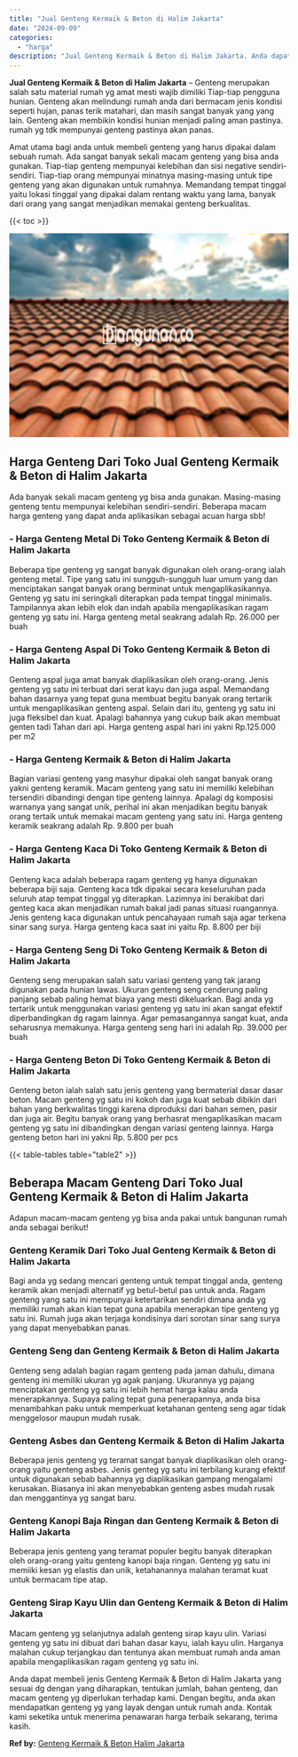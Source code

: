 ```yaml
---
title: "Jual Genteng Kermaik & Beton di Halim Jakarta"
date: "2024-09-09"
categories: 
  - "harga"
description: "Jual Genteng Kermaik & Beton di Halim Jakarta. Anda dapat membeli jenis Genteng Kermaik & Beton di Halim Jakarta yang sesuai dg dengan yang diharapkan, tentu..."
---
```


**Jual Genteng Kermaik & Beton di Halim Jakarta** – Genteng merupakan salah satu material rumah yg amat mesti wajib dimiliki Tiap-tiap pengguna hunian. Genteng akan melindungi rumah anda dari bermacam jenis kondisi seperti hujan, panas terik matahari, dan masih sangat banyak yang yang lain. Genteng akan membikin kondisi hunian menjadi paling aman pastinya. rumah yg tdk mempunyai genteng pastinya akan panas.

Amat utama bagi anda untuk membeli genteng yang harus dipakai dalam sebuah rumah. Ada sangat banyak sekali macam genteng yang bisa anda gunakan. Tiap-tiap genteng mempunyai kelebihan dan sisi negative sendiri-sendiri. Tiap-tiap orang mempunyai minatnya masing-masing untuk tipe genteng yang akan digunakan untuk rumahnya. Memandang tempat tinggal yaitu lokasi tinggal yang dipakai dalam rentang waktu yang lama, banyak dari orang yang sangat menjadikan memakai genteng berkualitas.

{{< toc >}}

![Jual Genteng Kermaik & Beton di Halim Jakarta](/images/genteng-minimalis-murah32.png)

## Harga Genteng Dari Toko Jual Genteng Kermaik & Beton di Halim Jakarta

Ada banyak sekali macam genteng yg bisa anda gunakan. Masing-masing genteng tentu mempunyai kelebihan sendiri-sendiri. Beberapa macam harga genteng yang dapat anda aplikasikan sebagai acuan harga sbb!

### \- Harga Genteng Metal Di Toko Genteng Kermaik & Beton di Halim Jakarta

Beberapa tipe genteng yg sangat banyak digunakan oleh orang-orang ialah genteng metal. Tipe yang satu ini sungguh-sungguh luar umum yang dan menciptakan sangat banyak orang berminat untuk mengaplikasikannya. Genteng yg satu ini seringkali diterapkan pada tempat tinggal minimalis. Tampilannya akan lebih elok dan indah apabila mengaplikasikan ragam genteng yg satu ini. Harga genteng metal seakrang adalah Rp. 26.000 per buah

### \- Harga Genteng Aspal Di Toko Genteng Kermaik & Beton di Halim Jakarta

Genteng aspal juga amat banyak diaplikasikan oleh orang-orang. Jenis genteng yg satu ini terbuat dari serat kayu dan juga aspal. Memandang bahan dasarnya yang tepat guna membuat begitu banyak orang tertarik untuk mengaplikasikan genteng aspal. Selain dari itu, genteng yg satu ini juga fleksibel dan kuat. Apalagi bahannya yang cukup baik akan membuat genten tadi Tahan dari api. Harga genteng aspal hari ini yakni Rp.125.000 per m2

### \- Harga Genteng Kermaik & Beton di Halim Jakarta

Bagian variasi genteng yang masyhur dipakai oleh sangat banyak orang yakni genteng keramik. Macam genteng yang satu ini memiliki kelebihan tersendiri dibandingi dengan tipe genteng lainnya. Apalagi dg komposisi warnanya yang sangat unik, perihal ini akan menjadikan begitu banyak orang tertaik untuk memakai macam genteng yang satu ini. Harga genteng keramik seakrang adalah Rp. 9.800 per buah

### \- Harga Genteng Kaca Di Toko Genteng Kermaik & Beton di Halim Jakarta

Genteng kaca adalah beberapa ragam genteng yg hanya digunakan beberapa biji saja. Genteng kaca tdk dipakai secara keseluruhan pada seluruh atap tempat tinggal yg diterapkan. Lazimnya ini berakibat dari genteg kaca akan menjadikan rumah bakal jadi panas situasi ruangannya. Jenis genteng kaca digunakan untuk pencahayaan rumah saja agar terkena sinar sang surya. Harga genteng kaca saat ini yaitu Rp. 8.800 per biji

### \- Harga Genteng Seng Di Toko Genteng Kermaik & Beton di Halim Jakarta

Genteng seng merupakan salah satu variasi genteng yang tak jarang digunakan pada hunian lawas. Ukuran genteng seng cenderung paling panjang sebab paling hemat biaya yang mesti dikeluarkan. Bagi anda yg tertarik untuk menggunakan variasi genteng yg satu ini akan sangat efektif diperbandingkan dg ragam lainnya. Agar pemasangannya sangat kuat, anda seharusnya memakunya. Harga genteng seng hari ini adalah Rp. 39.000 per buah

### \- Harga Genteng Beton Di Toko Genteng Kermaik & Beton di Halim Jakarta

Genteng beton ialah salah satu jenis genteng yang bermaterial dasar dasar beton. Macam genteng yg satu ini kokoh dan juga kuat sebab dibikin dari bahan yang berkwalitas tinggi karena diproduksi dari bahan semen, pasir dan juga air. Begitu banyak orang yang berhasrat mengaplikasikan macam genteng yg satu ini dibandingkan dengan variasi genteng lainnya. Harga genteng beton hari ini yakni Rp. 5.800 per pcs

{{< table-tables table="table2" >}}

## Beberapa Macam Genteng Dari Toko Jual Genteng Kermaik & Beton di Halim Jakarta

Adapun macam-macam genteng yg bisa anda pakai untuk bangunan rumah anda sebagai berikut!

### Genteng Keramik Dari Toko Jual Genteng Kermaik & Beton di Halim Jakarta

Bagi anda yg sedang mencari genteng untuk tempat tinggal anda, genteng keramik akan menjadi alternatif yg betul-betul pas untuk anda. Ragam genteng yang satu ini mempunyai ketertarikan sendiri dimana anda yg memiliki rumah akan kian tepat guna apabila menerapkan tipe genteng yg satu ini. Rumah juga akan terjaga kondisinya dari sorotan sinar sang surya yang dapat menyebabkan panas.

### Genteng Seng dan Genteng Kermaik & Beton di Halim Jakarta

Genteng seng adalah bagian ragam genteng pada jaman dahulu, dimana genteng ini memiliki ukuran yg agak panjang. Ukurannya yg pajang menciptakan genteng yg satu ini lebih hemat harga kalau anda menerapkannya. Supaya paling tepat guna penerapannya, anda bisa menambahkan paku untuk memperkuat ketahanan genteng seng agar tidak menggelosor maupun mudah rusak.

### Genteng Asbes dan Genteng Kermaik & Beton di Halim Jakarta

Beberapa jenis genteng yg teramat sangat banyak diaplikasikan oleh orang-orang yaitu genteng asbes. Jenis genteg yg satu ini terbilang kurang efektif untuk digunakan sebab bahannya yg diaplikasikan gampang mengalami kerusakan. Biasanya ini akan menyebabkan genteng asbes mudah rusak dan menggantinya yg sangat baru.

### Genteng Kanopi Baja Ringan dan Genteng Kermaik & Beton di Halim Jakarta

Beberapa jenis genteng yang teramat populer begitu banyak diterapkan oleh orang-orang yaitu genteng kanopi baja ringan. Genteng yg satu ini memiiki kesan yg elastis dan unik, ketahanannya malahan teramat kuat untuk bermacam tipe atap.

### Genteng Sirap Kayu Ulin dan Genteng Kermaik & Beton di Halim Jakarta

Macam genteng yg selanjutnya adalah genteng sirap kayu ulin. Variasi genteng yg satu ini dibuat dari bahan dasar kayu, ialah kayu ulin. Harganya malahan cukup terjangkau dan tentunya akan membuat rumah anda aman apabila mengaplikasikan ragam genteng yg satu ini.

Anda dapat membeli jenis Genteng Kermaik & Beton di Halim Jakarta yang sesuai dg dengan yang diharapkan, tentukan jumlah, bahan genteng, dan macam genteng yg diperlukan terhadap kami. Dengan begitu, anda akan mendapatkan genteng yg yang layak dengan untuk rumah anda. Kontak kami seketika untuk menerima penawaran harga terbaik sekarang, terima kasih.

**Ref by:**  [Genteng Kermaik & Beton  Halim Jakarta](https://id.wikipedia.org/wiki/Genteng)
